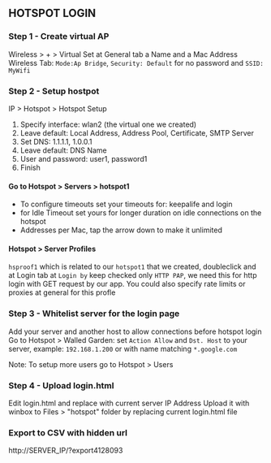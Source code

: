 ## HOTSPOT LOGIN

### Step 1 - Create virtual AP
Wireless > + > Virtual
Set at General tab a Name and a Mac Address
Wireless Tab: `Mode:Ap Bridge`, `Security: Default` for no password and `SSID: MyWifi`

### Step 2 - Setup hostpot
IP > Hotspot > Hotspot Setup
1. Specify interface: wlan2 (the virtual one we created)
2. Leave default: Local Address, Address Pool, Certificate, SMTP Server
3. Set DNS: 1.1.1.1, 1.0.0.1
4. Leave default: DNS Name
5. User and password: user1, password1
6. Finish

#### Go to Hotspot > Servers > hotspot1
- To configure timeouts set your timeouts for: keepalife and login
- for Idle Timeout set yours for longer duration on idle connections on the hotspot
- Addresses per Mac, tap the arrow down to make it unlimited

#### Hotspot > Server Profiles
`hsproof1` which is related to our `hotspot1` that we created, doubleclick and at Login tab at `Login by` keep checked only `HTTP PAP`, we need this for http login with GET request by our app.
You could also specify rate limits or proxies at general for this profle

### Step 3 - Whitelist server for the login page
Add your server and another host to allow connections before hotspot login
Go to Hotspot > Walled Garden: set `Action Allow` and `Dst. Host` to your server, example: `192.168.1.200` or with name matching `*.google.com`

Note: To setup more users go to Hotspot > Users

### Step 4 - Upload login.html
Edit login.html and replace with current server IP Address
Upload it with winbox to Files > "hotspot" folder by replacing current login.html file


### Export to CSV with hidden url
http://SERVER_IP/?export4128093

